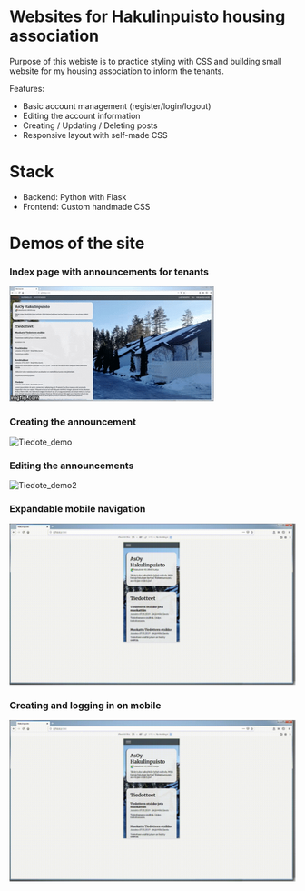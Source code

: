 # Websites for Hakulinpuisto housing association

Purpose of this webiste is to practice styling with CSS and building 
small website for my housing association to inform the tenants.

Features:
- Basic account management (register/login/logout)
- Editing the account information
- Creating / Updating / Deleting posts
- Responsive layout with self-made CSS

# Stack
- Backend: Python with Flask
- Frontend: Custom handmade CSS

# Demos of the site
### Index page with announcements for tenants

![Index_demo](demo/Index_Responsiivisyys.gif)

### Creating the announcement

![Tiedote_demo](demo/LuoTiedote.gif)

### Editing the announcements

![Tiedote_demo2](demo/MuokkaaTiedote.gif)

### Expandable mobile navigation
![Mobile_nav](demo/MobiiliNav.gif)

### Creating and logging in on mobile

![Mobile_nav](demo/LuoKirjaudu.gif)

